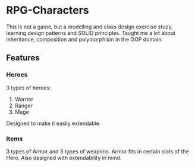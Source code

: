 # RPG-Characters

This is not a game, but a modelling and class design exercise study, learning design patterns and SOLID principles.
Taught me a lot about inheritance, composition and polymorphism in the OOP domain.

## Features

### Heroes

3 types of heroes:

1. Warrior
2. Ranger
3. Mage 

Designed to make it easily extendable.

### Items

3 types of Armor and 3 types of weapons. Armor fits in certain slots of the Hero.
Also designed with extendability in mind.
